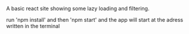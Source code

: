 A basic react site showing some lazy loading and filtering.

run 'npm install' and then 'npm start' and the app will start at the adress written in the terminal